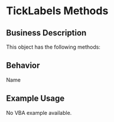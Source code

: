 # TickLabels Methods

## Business Description
This object has the following methods:

## Behavior
Name

## Example Usage
No VBA example available.